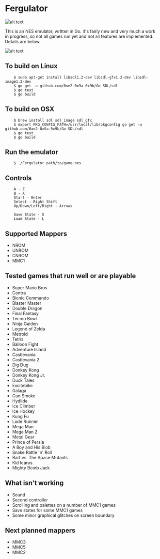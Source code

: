 Fergulator
==========
![alt text](https://secure.travis-ci.org/scottferg/Fergulator.png "Travis build status")

This is an NES emulator, written in Go. It's fairly new and very much a work in progress, so not all games run yet and not all features are implemented. Details are below.

![alt text](http://i.imgur.com/QGwdl.png "Metroid")

## To build on Linux

        $ sudo apt-get install libsdl1.2-dev libsdl-gfx1.2-dev libsdl-image1.2-dev
        $ go get -u github.com/0xe2-0x9a-0x9b/Go-SDL/sdl
        $ go test
        $ go build

## To build on OSX

        $ brew install sdl sdl_image sdl_gfx
        $ export PKG_CONFIG_PATH=/usr/local/lib/pkgconfig go get -u github.com/0xe2-0x9a-0x9b/Go-SDL/sdl
        $ go test
        $ go build

## Run the emulator

        $ ./Fergulator path/to/game.nes

## Controls

        A - Z
        B - X
        Start - Enter
        Select - Right Shift
        Up/Down/Left/Right - Arrows

        Save State - S
        Load State - L

## Supported Mappers

* NROM
* UNROM
* CNROM
* MMC1

## Tested games that run well or are playable

* Super Mario Bros
* Contra
* Bionic Commando
* Blaster Master
* Double Dragon
* Final Fantasy
* Tecmo Bowl
* Ninja Gaiden
* Legend of Zelda
* Metroid
* Tetris
* Balloon Fight
* Adventure Island
* Castlevania
* Castlevania 2
* Dig Dug
* Donkey Kong
* Donkey Kong Jr.
* Duck Tales
* Excitebike
* Galaga
* Gun Smoke
* Hydlide
* Ice Climber
* Ice Hockey
* Kung Fu
* Lode Runner
* Mega Man
* Mega Man 2
* Metal Gear
* Prince of Persia
* A Boy and His Blob
* Snake Rattle 'n' Roll
* Bart vs. The Space Mutants
* Kid Icarus
* Mighty Bomb Jack

## What isn't working

* Sound
* Second controller
* Scrolling and palettes on a number of MMC1 games
* Save states for some MMC1 games
* Some minor graphical glitches on screen boundary

## Next planned mappers

* MMC3
* MMC5
* MMC2
